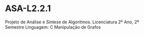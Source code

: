 # ASA-L2.2.1
Projeto de Análise e Síntese de Algoritmos. Licenciatura 2º Ano, 2º Semestre Linguagem: C
Manipulação de Grafos
